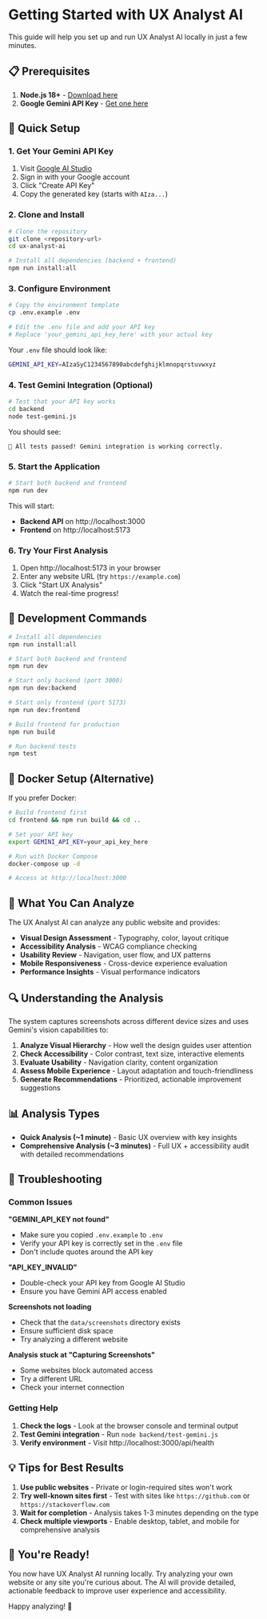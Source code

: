 # Getting Started with UX Analyst AI

This guide will help you set up and run UX Analyst AI locally in just a few minutes.

## 📋 Prerequisites

1. **Node.js 18+** - [Download here](https://nodejs.org/)
2. **Google Gemini API Key** - [Get one here](https://makersuite.google.com/app/apikey)

## 🚀 Quick Setup

### 1. Get Your Gemini API Key

1. Visit [Google AI Studio](https://makersuite.google.com/app/apikey)
2. Sign in with your Google account
3. Click "Create API Key"
4. Copy the generated key (starts with `AIza...`)

### 2. Clone and Install

```bash
# Clone the repository
git clone <repository-url>
cd ux-analyst-ai

# Install all dependencies (backend + frontend)
npm run install:all
```

### 3. Configure Environment

```bash
# Copy the environment template
cp .env.example .env

# Edit the .env file and add your API key
# Replace 'your_gemini_api_key_here' with your actual key
```

Your `.env` file should look like:
```bash
GEMINI_API_KEY=AIzaSyC1234567890abcdefghijklmnopqrstuvwxyz
```

### 4. Test Gemini Integration (Optional)

```bash
# Test that your API key works
cd backend
node test-gemini.js
```

You should see:
```
🎉 All tests passed! Gemini integration is working correctly.
```

### 5. Start the Application

```bash
# Start both backend and frontend
npm run dev
```

This will start:
- **Backend API** on http://localhost:3000
- **Frontend** on http://localhost:5173

### 6. Try Your First Analysis

1. Open http://localhost:5173 in your browser
2. Enter any website URL (try `https://example.com`)
3. Click "Start UX Analysis"
4. Watch the real-time progress!

## 🔧 Development Commands

```bash
# Install all dependencies
npm run install:all

# Start both backend and frontend
npm run dev

# Start only backend (port 3000)
npm run dev:backend

# Start only frontend (port 5173)
npm run dev:frontend

# Build frontend for production
npm run build

# Run backend tests
npm test
```

## 🐳 Docker Setup (Alternative)

If you prefer Docker:

```bash
# Build frontend first
cd frontend && npm run build && cd ..

# Set your API key
export GEMINI_API_KEY=your_api_key_here

# Run with Docker Compose
docker-compose up -d

# Access at http://localhost:3000
```

## 🎯 What You Can Analyze

The UX Analyst AI can analyze any public website and provides:

- **Visual Design Assessment** - Typography, color, layout critique
- **Accessibility Analysis** - WCAG compliance checking
- **Usability Review** - Navigation, user flow, and UX patterns
- **Mobile Responsiveness** - Cross-device experience evaluation
- **Performance Insights** - Visual performance indicators

## 🔍 Understanding the Analysis

The system captures screenshots across different device sizes and uses Gemini's vision capabilities to:

1. **Analyze Visual Hierarchy** - How well the design guides user attention
2. **Check Accessibility** - Color contrast, text size, interactive elements
3. **Evaluate Usability** - Navigation clarity, content organization
4. **Assess Mobile Experience** - Layout adaptation and touch-friendliness
5. **Generate Recommendations** - Prioritized, actionable improvement suggestions

## 📊 Analysis Types

- **Quick Analysis (~1 minute)** - Basic UX overview with key insights
- **Comprehensive Analysis (~3 minutes)** - Full UX + accessibility audit with detailed recommendations

## 🚨 Troubleshooting

### Common Issues

**"GEMINI_API_KEY not found"**
- Make sure you copied `.env.example` to `.env`
- Verify your API key is correctly set in the `.env` file
- Don't include quotes around the API key

**"API_KEY_INVALID"**
- Double-check your API key from Google AI Studio
- Ensure you have Gemini API access enabled

**Screenshots not loading**
- Check that the `data/screenshots` directory exists
- Ensure sufficient disk space
- Try analyzing a different website

**Analysis stuck at "Capturing Screenshots"**
- Some websites block automated access
- Try a different URL
- Check your internet connection

### Getting Help

1. **Check the logs** - Look at the browser console and terminal output
2. **Test Gemini integration** - Run `node backend/test-gemini.js`
3. **Verify environment** - Visit http://localhost:3000/api/health

## 💡 Tips for Best Results

1. **Use public websites** - Private or login-required sites won't work
2. **Try well-known sites first** - Test with sites like `https://github.com` or `https://stackoverflow.com`
3. **Wait for completion** - Analysis takes 1-3 minutes depending on the type
4. **Check multiple viewports** - Enable desktop, tablet, and mobile for comprehensive analysis

## 🎉 You're Ready!

You now have UX Analyst AI running locally. Try analyzing your own website or any site you're curious about. The AI will provide detailed, actionable feedback to improve user experience and accessibility.

Happy analyzing! 🚀